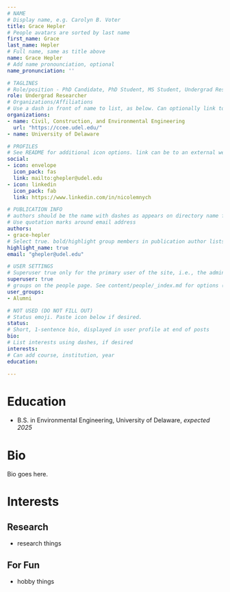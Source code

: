 ```yaml
---
# NAME
# Display name, e.g. Carolyn B. Voter
title: Grace Hepler
# People avatars are sorted by last name
first_name: Grace
last_name: Hepler
# Full name, same as title above
name: Grace Hepler
# Add name pronounciation, optional
name_pronunciation: ''

# TAGLINES
# Role/position - PhD Candidate, PhD Student, MS Student, Undergrad Researcher, etc. Not tied to other code on site, so can be descriptive.
role: Undergrad Researcher
# Organizations/Affiliations
# Use a dash in front of name to list, as below. Can optionally link to URL (use quotes), or leave as just unlinked name
organizations:
- name: Civil, Construction, and Environmental Engineering
  url: "https://ccee.udel.edu/"
- name: University of Delaware

# PROFILES
# See README for additional icon options. link can be to an external website or to a document on this site (i.e., under doc/name_of_file)
social:
- icon: envelope
  icon_pack: fas
  link: mailto:ghepler@udel.edu
- icon: linkedin
  icon_pack: fab
  link: https://www.linkedin.com/in/nicolemnych

# PUBLICATION INFO
# authors should be the name with dashes as appears on directory name for that person (e.g., carolyn-b.-voter). Can list multiple aliases using dashes below.
# Use quotation marks around email address
authors: 
- grace-hepler
# Select true. bold/highlight group members in publication author lists
highlight_name: true
email: "ghepler@udel.edu"

# USER SETTINGS
# Superuser true only for the primary user of the site, i.e., the admin. But I think ok to make all group members a superuser.
superuser: true
# groups on the people page. See content/people/_index.md for options (e.g., Principal Investigator, Graduate Students, Undergraduate Researchers, Former Members)
user_groups:
- Alumni

# NOT USED (DO NOT FILL OUT)
# Status emoji. Paste icon below if desired.
status:
# Short, 1-sentence bio, displayed in user profile at end of posts
bio:
# List interests using dashes, if desired
interests:
# Can add course, institution, year
education:

---
```

# Education
- B.S. in Environmental Engineering, University of Delaware, *expected 2025*

# Bio
Bio goes here.

# Interests
## Research
- research things

## For Fun
- hobby things